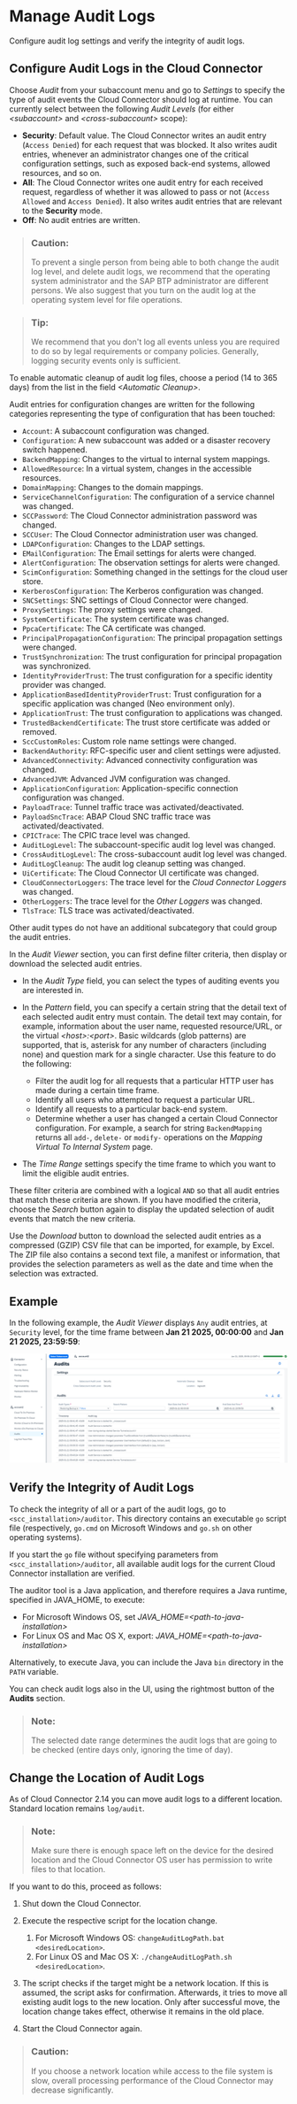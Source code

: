 <!-- loio2264c7002f844fe4833186a1d168de66 -->

# Manage Audit Logs

Configure audit log settings and verify the integrity of audit logs.



<a name="loio2264c7002f844fe4833186a1d168de66__section_50B0B8B863F545F7984E1F76FFCE2B51"/>

## Configure Audit Logs in the Cloud Connector

Choose *Audit* from your subaccount menu and go to *Settings* to specify the type of audit events the Cloud Connector should log at runtime. You can currently select between the following *Audit Levels* \(for either *<subaccount\>* and *<cross-subaccount\>* scope\):

-   **Security**: Default value. The Cloud Connector writes an audit entry \(`Access Denied`\) for each request that was blocked. It also writes audit entries, whenever an administrator changes one of the critical configuration settings, such as exposed back-end systems, allowed resources, and so on.
-   **All**: The Cloud Connector writes one audit entry for each received request, regardless of whether it was allowed to pass or not \(`Access Allowed` and `Access Denied`\). It also writes audit entries that are relevant to the **Security** mode.
-   **Off**: No audit entries are written.

> ### Caution:  
> To prevent a single person from being able to both change the audit log level, and delete audit logs, we recommend that the operating system administrator and the SAP BTP administrator are different persons. We also suggest that you turn on the audit log at the operating system level for file operations.

> ### Tip:  
> We recommend that you don't log all events unless you are required to do so by legal requirements or company policies. Generally, logging security events only is sufficient.

To enable automatic cleanup of audit log files, choose a period \(14 to 365 days\) from the list in the field *<Automatic Cleanup\>*.

Audit entries for configuration changes are written for the following categories representing the type of configuration that has been touched:

-   `Account`: A subaccount configuration was changed.
-   `Configuration`: A new subaccount was added or a disaster recovery switch happened.
-   `BackendMapping`: Changes to the virtual to internal system mappings.
-   `AllowedResource`: In a virtual system, changes in the accessible resources.
-   `DomainMapping`: Changes to the domain mappings.
-   `ServiceChannelConfiguration`: The configuration of a service channel was changed.
-   `SCCPassword`: The Cloud Connector administration password was changed.
-   `SCCUser`: The Cloud Connector administration user was changed.
-   `LDAPConfiguration`: Changes to the LDAP settings.
-   `EMailConfiguration`: The Email settings for alerts were changed.
-   `AlertConfiguration`: The observation settings for alerts were changed.
-   `ScimConfiguration`: Something changed in the settings for the cloud user store.
-   `KerberosConfiguration`: The Kerberos configuration was changed.
-   `SNCSettings`: SNC settings of Cloud Connector were changed.
-   `ProxySettings`: The proxy settings were changed.
-   `SystemCertificate`: The system certificate was changed.
-   `PpcaCertificate`: The CA certificate was changed.
-   `PrincipalPropagationConfiguration`: The principal propagation settings were changed.
-   `TrustSynchronization`: The trust configuration for principal propagation was synchronized.
-   `IdentityProviderTrust`: The trust configuration for a specific identity provider was changed.
-   `ApplicationBasedIdentityProviderTrust`: Trust configuration for a specific application was changed \(Neo environment only\).
-   `ApplicationTrust`: The trust configuration to applications was changed.
-   `TrustedBackendCertificate`: The trust store certificate was added or removed.
-   `SccCustomRoles`: Custom role name settings were changed.
-   `BackendAuthority`: RFC-specific user and client settings were adjusted.
-   `AdvancedConnectivity`: Advanced connectivity configuration was changed.
-   `AdvancedJVM`: Advanced JVM configuration was changed.
-   `ApplicationConfiguration`: Application-specific connection configuration was changed.
-   `PayloadTrace`: Tunnel traffic trace was activated/deactivated.
-   `PayloadSncTrace`: ABAP Cloud SNC traffic trace was activated/deactivated.
-   `CPICTrace`: The CPIC trace level was changed.
-   `AuditLogLevel`: The subaccount-specific audit log level was changed.
-   `CrossAuditLogLevel`: The cross-subaccount audit log level was changed.
-   `AuditLogCleanup`: The audit log cleanup setting was changed.
-   `UiCertificate`: The Cloud Connector UI certificate was changed.
-   `CloudConnectorLoggers`: The trace level for the *Cloud Connector Loggers* was changed.
-   `OtherLoggers`: The trace level for the *Other Loggers* was changed.
-   `TlsTrace`: TLS trace was activated/deactivated.

Other audit types do not have an additional subcategory that could group the audit entries.

In the *Audit Viewer* section, you can first define filter criteria, then display or download the selected audit entries.

-   In the *Audit Type* field, you can select the types of auditing events you are interested in.
-   In the *Pattern* field, you can specify a certain string that the detail text of each selected audit entry must contain. The detail text may contain, for example, information about the user name, requested resource/URL, or the virtual *<host\>:<port\>*. Basic wildcards \(glob patterns\) are supported, that is, asterisk for any number of characters \(including none\) and question mark for a single character. Use this feature to do the following:
    -   Filter the audit log for all requests that a particular HTTP user has made during a certain time frame.
    -   Identify all users who attempted to request a particular URL.
    -   Identify all requests to a particular back-end system.
    -   Determine whether a user has changed a certain Cloud Connector configuration. For example, a search for string `BackendMapping` returns all `add-`, `delete-` or `modify-` operations on the *Mapping Virtual To Internal System* page.

-   The *Time Range* settings specify the time frame to which you want to limit the eligible audit entries.



These filter criteria are combined with a logical `AND` so that all audit entries that match these criteria are shown. If you have modified the criteria, choose the *Search* button again to display the updated selection of audit events that match the new criteria.



Use the *Download* button to download the selected audit entries as a compressed \(GZIP\) CSV file that can be imported, for example, by Excel. The ZIP file also contains a second text file, a manifest or information, that provides the selection parameters as well as the date and time when the selection was extracted.



<a name="loio2264c7002f844fe4833186a1d168de66__section_uw2_tzn_vyb"/>

## Example

In the following example, the *Audit Viewer* displays `Any` audit entries, at `Security` level, for the time frame between **Jan 21 2025, 00:00:00** and **Jan 21 2025, 23:59:59**:

![Audit Selection](images/SCC_Manage_Audit_Logs_b320cb8.png)



## Verify the Integrity of Audit Logs

To check the integrity of all or a part of the audit logs, go to `<scc_installation>/auditor`. This directory contains an executable `go` script file \(respectively, `go.cmd` on Microsoft Windows and `go.sh` on other operating systems\).

If you start the `go` file without specifying parameters from `<scc_installation>/auditor`, all available audit logs for the current Cloud Connector installation are verified.

The auditor tool is a Java application, and therefore requires a Java runtime, specified in JAVA\_HOME, to execute:

-   For Microsoft Windows OS, set *JAVA\_HOME=<path-to-java-installation\>*
-   For Linux OS and Mac OS X, export: *JAVA\_HOME=<path-to-java-installation\>*

Alternatively, to execute Java, you can include the Java `bin` directory in the `PATH` variable.

You can check audit logs also in the UI, using the rightmost button of the **Audits** section.

> ### Note:  
> The selected date range determines the audit logs that are going to be checked \(entire days only, ignoring the time of day\).



<a name="loio2264c7002f844fe4833186a1d168de66__section_pl4_4cx_nrb"/>

## Change the Location of Audit Logs

As of Cloud Connector 2.14 you can move audit logs to a different location. Standard location remains `log/audit`.

> ### Note:  
> Make sure there is enough space left on the device for the desired location and the Cloud Connector OS user has permission to write files to that location.

If you want to do this, proceed as follows:

1.  Shut down the Cloud Connector.
2.  Execute the respective script for the location change.
    1.  For Microsoft Windows OS: `changeAuditLogPath.bat <desiredLocation>`.
    2.  For Linux OS and Mac OS X: `./changeAuditLogPath.sh <desiredLocation>`.

3.  The script checks if the target might be a network location. If this is assumed, the script asks for confirmation. Afterwards, it tries to move all existing audit logs to the new location. Only after successful move, the location change takes effect, otherwise it remains in the old place.
4.  Start the Cloud Connector again.

> ### Caution:  
> If you choose a network location while access to the file system is slow, overall processing performance of the Cloud Connector may decrease significantly.

